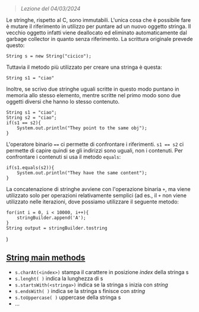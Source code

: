  > *Lezione del 04/03/2024*

Le stringhe, rispetto al C, sono immutabili. L'unica cosa che è possibile fare è mutare il riferimento in utilizzo per puntare ad un nuovo oggetto stringa. Il vecchio oggetto infatti viene deallocato ed eliminato automaticamente dal garbage collector in quanto senza riferimento.
La scrittura originale prevede questo:
```
String s = new String("cicico");
```
Tuttavia il metodo più utilizzato per creare una stringa è questa:
```
String s1 = "ciao"
```
Inoltre, se scrivo due stringhe uguali scritte in questo modo puntano in memoria allo stesso elemento, mentre scritte nel primo modo sono due oggetti diversi che hanno lo stesso contenuto.
```
String s1 = "ciao";
String s2 = "ciao";
if(s1 == s2){
	System.out.println("They point to the same obj");
}
```
L'operatore binario ``==`` ci permette di confrontare i riferimenti. ``s1 == s2`` ci permette di capire quindi se gli indirizzi sono uguali, non i contenuti.
Per confrontare i contenuti si usa il metodo ``equals``:
```
if(s1.equals(s2)){
	System.out.println("They have the same content");
}
```
La concatenazione di stringhe avviene con l'operazione binaria ``+``, ma viene utilizzato solo per operazioni relativamente semplici (ad es., il ``+`` non viene utilizzato nelle iterazioni, dove possiamo utilizzare il seguente metodo:
```
for(int i = 0, i < 10000, i++){
	stringBuilder.append('A');
}
String output = stringBuilder.tostring
```
)
## [String main methods](https://docs.oracle.com/en/java/javase/21/docs/api/java.base/java/lang/String.html)
- ``s.charAt(<index>)`` stampa il carattere in posizione *index* della stringa s
- ``s.lenght( )`` indica la lunghezza di s
- ``s.startsWith(<stringa>)`` indica se la stringa s inizia con *string* 
- ``s.endsWith( )`` indica se la stringa s finisce con *string*
- ``s.toUppercase( )`` uppercase della stringa s
- ...